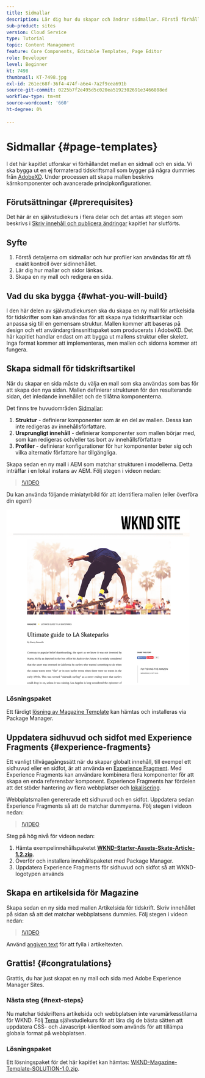 ```yaml
---
title: Sidmallar
description: Lär dig hur du skapar och ändrar sidmallar. Förstå förhållandet mellan en sidmall och en sida. Lär dig hur du konfigurerar profiler för en sidmall för att få en mer detaljerad styrning och enhetlig varumärkeshantering för innehåll.  En välstrukturerad artikel i tidskriften kommer att skapas utifrån en dummy från Adobe XD.
sub-product: sites
version: Cloud Service
type: Tutorial
topic: Content Management
feature: Core Components, Editable Templates, Page Editor
role: Developer
level: Beginner
kt: 7498
thumbnail: KT-7498.jpg
exl-id: 261ec68f-36f4-474f-a6e4-7a2f9cea691b
source-git-commit: 0225b7f2e495d5c020ea5192302691e3466808ed
workflow-type: tm+mt
source-wordcount: '660'
ht-degree: 0%

---
```


# Sidmallar {#page-templates}

I det här kapitlet utforskar vi förhållandet mellan en sidmall och en sida. Vi ska bygga ut en ej formaterad tidskriftsmall som bygger på några dummies från [AdobeXD](https://www.adobe.com/products/xd.html). Under processen att skapa mallen beskrivs kärnkomponenter och avancerade principkonfigurationer.

## Förutsättningar {#prerequisites}

Det här är en självstudiekurs i flera delar och det antas att stegen som beskrivs i [Skriv innehåll och publicera ändringar](./author-content-publish.md) kapitlet har slutförts.

## Syfte

1. Förstå detaljerna om sidmallar och hur profiler kan användas för att få exakt kontroll över sidinnehållet.
1. Lär dig hur mallar och sidor länkas.
1. Skapa en ny mall och redigera en sida.

## Vad du ska bygga {#what-you-will-build}

I den här delen av självstudiekursen ska du skapa en ny mall för artikelsida för tidskrifter som kan användas för att skapa nya tidskriftsartiklar och anpassa sig till en gemensam struktur. Mallen kommer att baseras på design och ett användargränssnittspaket som producerats i AdobeXD. Det här kapitlet handlar endast om att bygga ut mallens struktur eller skelett. Inga format kommer att implementeras, men mallen och sidorna kommer att fungera.

## Skapa sidmall för tidskriftsartikel

När du skapar en sida måste du välja en mall som ska användas som bas för att skapa den nya sidan. Mallen definierar strukturen för den resulterande sidan, det inledande innehållet och de tillåtna komponenterna.

Det finns tre huvudområden [Sidmallar](https://experienceleague.adobe.com/docs/experience-manager-cloud-service/sites/authoring/features/templates.html):

1. **Struktur** - definierar komponenter som är en del av mallen. Dessa kan inte redigeras av innehållsförfattare.
1. **Ursprungligt innehåll** - definierar komponenter som mallen börjar med, som kan redigeras och/eller tas bort av innehållsförfattare
1. **Profiler** - definierar konfigurationer för hur komponenter beter sig och vilka alternativ författare har tillgängliga.

Skapa sedan en ny mall i AEM som matchar strukturen i modellerna. Detta inträffar i en lokal instans av AEM. Följ stegen i videon nedan:

>[!VIDEO](https://video.tv.adobe.com/v/332915/?quality=12&learn=on)

Du kan använda följande miniatyrbild för att identifiera mallen (eller överföra din egen!)

![Miniatyrbild av artikelsidmall](./assets/page-templates/article-page-template-thumbnail.png)


### Lösningspaket

Ett färdigt [lösning av Magazine Template](assets/page-templates/WKND-Magazine-Template-SOLUTION-1.1.zip) kan hämtas och installeras via Package Manager.

## Uppdatera sidhuvud och sidfot med Experience Fragments {#experience-fragments}

Ett vanligt tillvägagångssätt när du skapar globalt innehåll, till exempel ett sidhuvud eller en sidfot, är att använda en [Experience Fragment](https://experienceleague.adobe.com/docs/experience-manager-learn/sites/experience-fragments/experience-fragments-feature-video-use.html). Med Experience Fragments kan användare kombinera flera komponenter för att skapa en enda referensbar komponent. Experience Fragments har fördelen att det stöder hantering av flera webbplatser och [lokalisering](https://experienceleague.adobe.com/docs/experience-manager-core-components/using/components/experience-fragment.html?lang=en#localized-site-structure).

Webbplatsmallen genererade ett sidhuvud och en sidfot. Uppdatera sedan Experience Fragments så att de matchar dummyerna. Följ stegen i videon nedan:

>[!VIDEO](https://video.tv.adobe.com/v/332916/?quality=12&learn=on)

Steg på hög nivå för videon nedan:

1. Hämta exempelinnehållspaketet **[WKND-Starter-Assets-Skate-Article-1.2.zip](assets/page-templates/WKND-Starter-Assets-Skate-Article-1.2.zip)**.
1. Överför och installera innehållspaketet med Package Manager.
1. Uppdatera Experience Fragments för sidhuvud och sidfot så att WKND-logotypen används

## Skapa en artikelsida för Magazine

Skapa sedan en ny sida med mallen Artikelsida för tidskrift. Skriv innehållet på sidan så att det matchar webbplatsens dummies. Följ stegen i videon nedan:

>[!VIDEO](https://video.tv.adobe.com/v/332917/?quality=12&learn=on)

Använd [angiven text](./assets/page-templates/la-skateparks-copy.txt) för att fylla i artikeltexten.

## Grattis! {#congratulations}

Grattis, du har just skapat en ny mall och sida med Adobe Experience Manager Sites.

### Nästa steg {#next-steps}

Nu matchar tidskriftens artikelsida och webbplatsen inte varumärkesstilarna för WKND. Följ [Tema](theming.md) självstudiekurs för att lära dig de bästa sätten att uppdatera CSS- och Javascript-klientkod som används för att tillämpa globala format på webbplatsen.

### Lösningspaket

Ett lösningspaket för det här kapitlet kan hämtas: [WKND-Magazine-Template-SOLUTION-1.0.zip](assets/page-templates/WKND-Magazine-Template-SOLUTION-1.0.zip).
